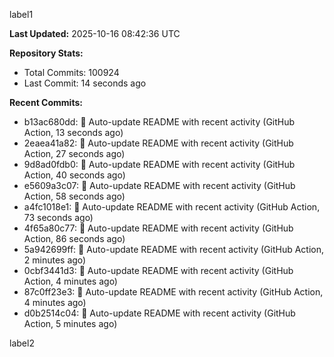 
label1 
<!-- ACTIVITY_START -->
**Last Updated:** 2025-10-16 08:42:36 UTC

**Repository Stats:**
- Total Commits: 100924
- Last Commit: 14 seconds ago

**Recent Commits:**
- b13ac680dd: 🤖 Auto-update README with recent activity (GitHub Action, 13 seconds ago)
- 2eaea41a82: 🤖 Auto-update README with recent activity (GitHub Action, 27 seconds ago)
- 9d8ad0fdb0: 🤖 Auto-update README with recent activity (GitHub Action, 40 seconds ago)
- e5609a3c07: 🤖 Auto-update README with recent activity (GitHub Action, 58 seconds ago)
- a4fc1018e1: 🤖 Auto-update README with recent activity (GitHub Action, 73 seconds ago)
- 4f65a80c77: 🤖 Auto-update README with recent activity (GitHub Action, 86 seconds ago)
- 5a942699ff: 🤖 Auto-update README with recent activity (GitHub Action, 2 minutes ago)
- 0cbf3441d3: 🤖 Auto-update README with recent activity (GitHub Action, 4 minutes ago)
- 87c0ff23e3: 🤖 Auto-update README with recent activity (GitHub Action, 4 minutes ago)
- d0b2514c04: 🤖 Auto-update README with recent activity (GitHub Action, 5 minutes ago)
<!-- ACTIVITY_END -->

label2
